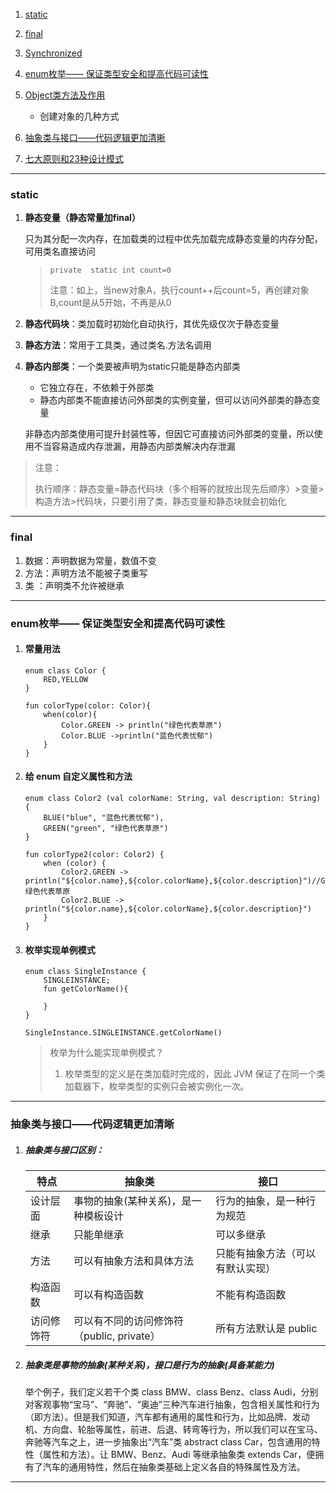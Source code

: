 1. [static](#jump1)
2. [final](#jump2)
3. [Synchronized](../线程/1.synchronized(协助理解thread、runnable、static).md)
4. [enum枚举—— 保证类型安全和提高代码可读性](#jump4)
5. [Object类方法及作用](3.Object类方法及作用.md)

    - 创建对象的几种方式
6. [抽象类与接口——代码逻辑更加清晰](#jumpabstract)
7. [七大原则和23种设计模式](../架构——设计模式/1.七大原则和23中设计模式.md)

---------------------------

### <span id = "jump1">static</span>

1. **静态变量（静态常量加final）**

   只为其分配一次内存，在加载类的过程中优先加载完成静态变量的内存分配，可用类名直接访问

   > `private  static int count=0`
   >
   >注意：如上，当new对象A，执行count++后count=5，再创建对象B,count是从5开始，不再是从0

2. **静态代码块**：类加载时初始化自动执行，其优先级仅次于静态变量

3. **静态方法**：常用于工具类，通过类名.方法名调用

4. **静态内部类**：一个类要被声明为static只能是静态内部类

    - 它独立存在，不依赖于外部类
    - 静态内部类不能直接访问外部类的实例变量，但可以访问外部类的静态变量

   非静态内部类使用可提升封装性等，但因它可直接访问外部类的变量，所以使用不当容易造成内存泄漏，用静态内部类解决内存泄漏

> 注意：
>
>执行顺序：静态变量=静态代码块（多个相等的就按出现先后顺序）>变量>构造方法>代码块，只要引用了类，静态变量和静态块就会初始化


------------------------

### <span id = "jump2">final</span>

1. 数据：声明数据为常量，数值不变
2. 方法：声明方法不能被子类重写
3. 类 ：声明类不允许被继承

---------------

### <span id = "jump4">enum枚举—— 保证类型安全和提高代码可读性</span>

1. #### 常量用法

   ```agsl
   enum class Color {
       RED,YELLOW
   }
   
   fun colorType(color: Color){
       when(color){
           Color.GREEN -> println("绿色代表草原")
           Color.BLUE ->println("蓝色代表忧郁")
       }
   }
   ```

2. #### 给 enum 自定义属性和方法

   ```agsl
   enum class Color2 (val colorName: String, val description: String) {
       BLUE("blue", "蓝色代表忧郁"),
       GREEN("green", "绿色代表草原")
   }
   
   fun colorType2(color: Color2) {
       when (color) {
           Color2.GREEN -> println("${color.name},${color.colorName},${color.description}")//GREEN,green,绿色代表草原
           Color2.BLUE -> println("${color.name},${color.colorName},${color.description}")
       }
   }
   ```

3. #### 枚举实现单例模式

   ```agsl
   enum class SingleInstance {
       SINGLEINSTANCE;
       fun getColorName(){
   
       }
   }
   
   SingleInstance.SINGLEINSTANCE.getColorName()
   ```

   > 枚举为什么能实现单例模式？
   >1. 枚举类型的定义是在类加载时完成的，因此 JVM 保证了在同一个类加载器下，枚举类型的实例只会被实例化一次。

----------------------

### <span id = "jumpabstract">抽象类与接口——代码逻辑更加清晰</span>

1. ##### 抽象类与接口区别：
   
   | 特点    | 抽象类                          | 接口               |
   |-------|------------------------------|------------------|
   | 设计层面  | 事物的抽象(某种关系)，是一种模板设计          | 行为的抽象，是一种行为规范    |
   | 继承    | 只能单继承                        | 可以多继承            |
   | 方法    | 可以有抽象方法和具体方法                 | 只能有抽象方法（可以有默认实现） |
   | 构造函数  | 可以有构造函数                      | 不能有构造函数          |
   | 访问修饰符 | 可以有不同的访问修饰符（public, private） | 所有方法默认是 public   |

2. ##### 抽象类是事物的抽象(某种关系)，接口是行为的抽象(具备某能力)

   举个例子，我们定义若干个类 class BMW、class Benz、class
   Audi，分别对客观事物“宝马”、“奔驰”、“奥迪”三种汽车进行抽象，包含相关属性和行为（即方法）。但是我们知道，汽车都有通用的属性和行为，比如品牌、发动机、方向盘、轮胎等属性，前进、后退、转弯等行为，所以我们可以在宝马、奔驰等汽车之上，进一步抽象出“汽车”类
   abstract class Car，包含通用的特性（属性和方法）。让 BMW、Benz、Audi 等继承抽象类 extends
   Car，便拥有了汽车的通用特性，然后在抽象类基础上定义各自的特殊属性及方法。


------------------



